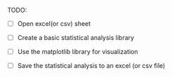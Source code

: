 TODO:

- [ ] Open excel(or csv) sheet
- [ ] Create a basic statistical analysis library
- [ ] Use the matplotlib library for visualization
- [ ] Save the statistical analysis to an excel (or csv file)


